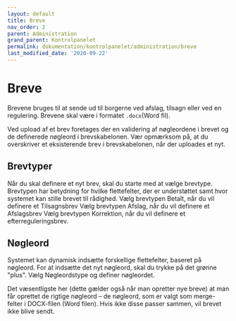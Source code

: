 ```yaml
---
layout: default
title: Breve
nav_order: 2
parent: Administration
grand_parent: Kontrolpanelet
permalink: dokumentation/kontrolpanelet/administration/breve
last_modified_date: '2020-09-22'
---
```


# Breve

Brevene bruges til at sende ud til borgerne ved afslag, tilsagn eller ved en regulering.
Brevene skal være i formatet `.docx`(Word fil).

Ved upload af et brev foretages der en validering af nøgleordene i brevet og de definerede nøgleord i brevskabelonen. Vær opmærksom på, at du overskriver et eksisterende brev i brevskabelonen, når der uploades et nyt.


## Brevtyper

Når du skal definere et nyt brev, skal du starte med at vælge brevtype. Brevtypen har betydning for hvilke flettefelter, der er understøttet samt hvor systemet kan stille brevet til rådighed.
Vælg brevtypen Betalt, når du vil definere et Tilsagnsbrev
Vælg brevtypen Afslag, når du vil definere et Afslagsbrev
Vælg brevtypen Korrektion, når du vil definere et efterreguleringsbrev.

## Nøgleord

Systemet kan dynamisk indsætte forskellige flettefelter, baseret på nøgleord.
For at indsætte det nyt nøgleord, skal du trykke på det grønne "plus".
Vælg Nøgleordstype og definer nøgleordet.

Det væsentligste her (dette gælder også når man opretter nye breve) at man får oprettet de rigtige nøgleord – de nøgleord, som er valgt som merge-felter i DOCX-filen (Word filen). Hvis ikke disse passer sammen, vil brevet ikke blive sendt.
